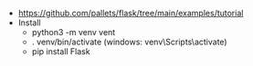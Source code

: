 - https://github.com/pallets/flask/tree/main/examples/tutorial
- Install
    - python3 -m venv vent
    - . venv/bin/activate (windows: venv\Scripts\activate)
    - pip install Flask
    